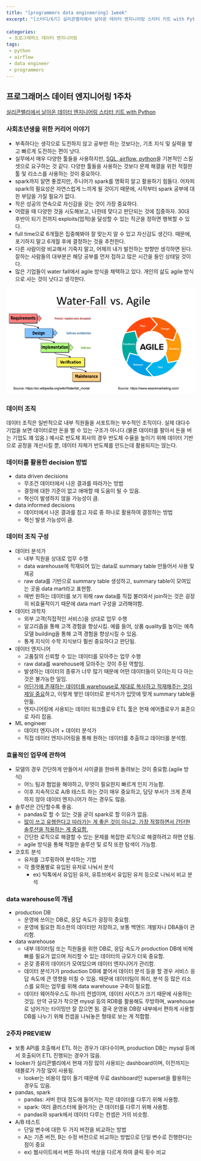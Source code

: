 ```yaml
---
title: "[programmers data engineering] 1week"
excerpt: "[스터디/6기] 실리콘밸리에서 날아온 데이터 엔지니어링 스타터 키트 with Python"

categories:
 - 프로그래머스 데이터 엔지니어링
tags:
 - python
 - airflow
 - data engineer
 - programmers
---
```


## 프로그래머스 데이터 엔지니어링 1주차

[실리콘밸리에서 날아온 데이터 엔지니어링 스타터 키트 with Python](https://programmers.co.kr/learn/courses/12916)

### 사회초년생을 위한 커리어 이야기
- 부족하다는 생각으로 도전하지 않고 공부만 하는 것보다는, 기초 지식 및 실력을 쌓고 빠르게 도전하는 편이 낫다.
- 실무에서 매우 다양한 툴들을 사용하지만, <u>SQL, airflow, python</u>을 기본적인 스킬셋으로 요구하는 것 같다. 다양한 툴들을 사용하는 것보다 문제 해결을 위한 적절한 툴 및 리소스를 사용하는 것이 중요하다.
- spark까지 알면 좋겠지만, 주니어가 spark를 명확히 알고 활용하기 힘들다. 어차피 spark의 필요성은 자연스럽게 느끼게 될 것이기 때문에, 시작부터 spark 공부에 대한 부담을 가질 필요가 없다.  
- 작은 성공의 연속으로 자신감을 갖는 것이 가장 중요하다.
- 어렸을 때 다양한 것을 시도해보고, 나한테 맞다고 판단되는 것에 집중하자. 30대 후반이 되기 전까지 exploits(업적)을 달성할 수 있는 직군을 정하면 행복할 수 있다.
- full time으로 6개월은 집중해봐야 잘 맞는지 알 수 있고 자신감도 생긴다. 때문에, 포기하지 말고 6개월 후에 결정하는 것을 추천한다.
- 다른 사람이랑 비교해서 기죽지 말고, 어제의 내가 발전하는 방향만 생각하면 된다. 잘하는 사람들의 대부분은 해당 공부를 먼저 접하고 많은 시간을 들인 상태일 것이다.
- 많은 기업들이 water fall에서 agile 방식을 채택하고 있다. 개인의 삶도 agile 방식으로 사는 것이 낫다고 생각한다.

![waterfall vs agile](/assets/de2/waterfall_agile.png)

### 데이터 조직
데이터 조직은 일반적으로 내부 직원들을 서포트하는 부수적인 조직이다. 실제 대다수 기업을 보면 데이터로만 돈을 벌 수 있는 구조가 아니다.(물론 데이터를 팔아서 돈을 버는 기업도 꽤 있음.) 예시로 반도체 회사의 경우 반도체 수율을 높이기 위해 데이터 기반으로 공정을 개선시킬 뿐, 데이터 자체가 반도체를 만드는데 활용되지는 않는다.

### 데이터를 활용한 decision 방법
- data driven decisions
  - 무조건 데이터에서 나온 결과를 따라가는 방법
  - 결정에 대한 기준이 없고 애매할 때 도움이 될 수 있음.
  - 혁신이 발생하지 않을 가능성이 큼.
- data informed decisions
  - 데이터에서 나온 결과를 참고 자료 중 하나로 활용하여 결정하는 방법
  - 혁신 발생 가능성이 큼.

### 데이터 조직 구성
- 데이터 분석가
  - 내부 직원을 상대로 업무 수행
  - data warehouse에 적재되어 있는 data로 summary table 만들어서 사용 및 제공
  - raw data를 기반으로 summary table 생성하고, summary table이 모여있는 곳을 data mart라고 표현함.
  - 매번 원하는 데이터를 보기 위해 raw data를 직접 불러와서 join하는 것은 굉장히 비효율적이기 때문에 data mart 구성을 고려해야함.
- 데이터 과학자
  - 외부 고객(직접적인 서비스)을 상대로 업무 수행
  - 알고리즘을 통해 고객 경험을 향상시킴. 예를 들어, 상품 quality를 높이는 예측 모델 building을 통해 고객 경험을 향상시킬 수 있음.
  - 통계 지식이 수학 지식보다 훨씬 중요하다고 판단됨.
- 데이터 엔지니어
  - 고품질의 신뢰할 수 있는 데이터를 모아주는 업무 수행
  - raw data를 warehouse에 모아주는 것이 주된 역할임.
  - 발생하는 데이터의 종류가 너무 많기 때문에 어떤 데이터들이 모이는지 다 아는 것은 불가능한 일임.
  - <u>어딘가에 존재하는 데이터를 warehouse로 제대로 복사하고 적재해주는 것이 제일 중요</u>하고, 이렇게 쌓인 데이터로 분석가가 입맛에 맞게 summary table을 만듦.
  - 엔지니어링에 사용되는 데이터 워크플로우 ETL 툴은 현재 에어플로우가 표준으로 자리 잡음.
- ML engineer
  - 데이터 엔지니어 + 데이터 분석가
  - 직접 데이터 엔지니어링을 통해 원하는 데이터를 추출하고 데이터를 분석함.

### 효율적인 업무에 관하여
- 모델의 경우 간단하게 만들어서 사이클을 한바퀴 돌려보는 것이 중요함.(agile 방식)
  - 어느 팀과 협업을 해야하고, 무엇이 필요한지 빠르게 인지 가능함.
  - 이후 지속적으로 A/B 테스트 하는 것이 매우 중요하고, 담당 부서가 크게 존재하지 않아 데이터 엔지니어가 하는 경우도 많음.
- 솔루션은 간단할수록 좋음.
  - pandas로 할 수 있는 것을 굳이 spark로 할 이유가 없음.
  - <u>많이 쓰고 유행한다고 따라가는 게 좋은 것이 아니고, 가장 적절하면서 간단한 솔루션을 적용하는 게 중요함.</u>
  - 간단한 로직으로 해결할 수 있는 문제를 복잡한 로직으로 해결하려고 하면 안됨.
  - agile 방식을 통해 적절한 솔루션 및 로직 또한 탐색이 가능함.
- 코호트 분석
  - 유저를 그루핑하여 분석하는 기법
  - 각 플랫폼별로 유입된 유저로 나눠서 분석
    - ex) 틱톡에서 유입된 유저, 유튜브에서 유입된 유저 등으로 나눠서 비교 분석

### data warehouse의 개념
- production DB
  - 운영에 쓰이는 DB로, 응답 속도가 굉장히 중요함.
  - 운영에 필요한 최소한의 데이터만 저장하고, 보통 백엔드 개발자나 DBA들이 관리함.
- data warehouse
  - 내부 데이터팀 또는 직원들을 위한 DB로, 응답 속도가 production DB에 비해 빠를 필요가 없으며 처리할 수 있는 데이터의 규모가 더욱 중요함.
  - 온갖 종류의 데이터가 모여있으며 데이터 엔지니어가 관리함.
  - 데이터 분석가가 production DB에 붙어서 데이터 분석 등을 할 경우 서비스 응답 속도에 큰 영향을 미칠 수 있음. 때문에 데이터팀이 쿼리, 분석 등 많은 리소스를 요하는 업무를 위해 data warehouse 구축이 필요함.
  - 데이터 웨어하우스도 하나의 컨셉이며, 데이터 사이즈가 크기 때문에 사용하는 것임. 만약 규모가 작으면 mysql 등의 RDB를 활용해도 무방하며, warehouse로 넘어가는 타이밍만 잘 잡으면 됨. 결국 운영용 DB랑 내부에서 편하게 사용할 DB를 나누기 위해 컨셉을 나눠놓은 형태로 보는 게 적합함.

### 2주차 PREVIEW
- 보통 API를 호출해서 ETL 하는 경우가 대다수이며, production DB는 mysql 등에서 호출되어 ETL 진행되는 경우가 많음.
- looker가 실리콘벨리에서 현재 가장 많이 사용되는 dashboard이며, 이전까지는 태블로가 가장 많이 사용됨.
  - looker는 비용이 많이 들기 때문에 무료 dashboard인 superset을 활용하는 경우도 있음.
- pandas, spark
  - pandas: 서버 한대 정도에 들어가는 작은 데이터를 다루기 위해 사용함.
  - spark: 여러 클러스터에 들어가는 큰 데이터를 다루기 위해 사용함.
  - pandas와 spark에서 데이터 다루는 컨셉은 거의 비슷함.
- A/B 테스트
  - 단일 변수에 대한 두 가지 버전을 비교하는 방법
  - A는 기존 버전, B는 수정 버전으로 비교하는 방법으로 단일 변수로 진행한다는 점이 중요
  - ex) 웹사이트에서 버튼 하나의 색상을 다르게 하여 클릭 횟수 비교
